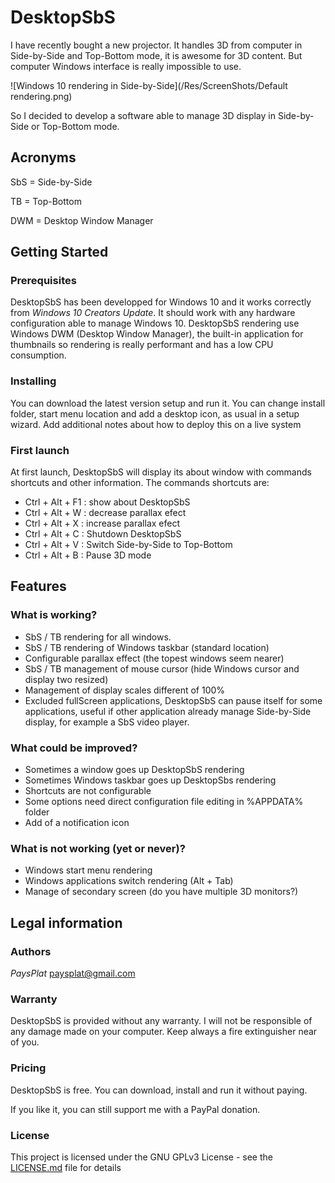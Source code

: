 # DesktopSbS

I have recently bought a new projector. It handles 3D from computer in Side-by-Side and Top-Bottom mode, it is awesome for 3D content.
But computer Windows interface is really impossible to use.

![Windows 10 rendering in Side-by-Side](/Res/ScreenShots/Default rendering.png)

So I decided to develop a software able to manage 3D display in Side-by-Side or Top-Bottom mode.

## Acronyms
SbS = Side-by-Side

TB  = Top-Bottom

DWM = Desktop Window Manager

## Getting Started

### Prerequisites

DesktopSbS has been developped for Windows 10 and it works correctly from *Windows 10 Creators Update*.
It should work with any hardware configuration able to manage Windows 10.
DesktopSbS rendering use Windows DWM (Desktop Window Manager), the built-in application for thumbnails so rendering is really performant and has a low CPU consumption.

### Installing

You can download the latest version setup and run it.
You can change install folder, start menu location and add a desktop icon, as usual in a setup wizard.
Add additional notes about how to deploy this on a live system

### First launch

At first launch, DesktopSbS will display its about window with commands shortcuts and other information.
The commands shortcuts are: 
- Ctrl + Alt + F1 : show about DesktopSbS
- Ctrl + Alt + W : decrease parallax efect
- Ctrl + Alt + X : increase parallax efect
- Ctrl + Alt + C : Shutdown DesktopSbS
- Ctrl + Alt + V : Switch Side-by-Side to Top-Bottom
- Ctrl + Alt + B : Pause 3D mode

## Features

### What is working?

- SbS / TB rendering for all windows.
- SbS / TB rendering of Windows taskbar (standard location)
- Configurable parallax effect (the topest windows seem nearer)
- SbS / TB management of mouse cursor (hide Windows cursor and display two resized)
- Management of display scales different of 100%
- Excluded fullScreen applications, DesktopSbS can pause itself for some applications, useful if other application already manage Side-by-Side display, for example a SbS video player.

### What could be improved?

- Sometimes a window goes up DesktopSbS rendering
- Sometimes Windows taskbar goes up DesktopSbs rendering
- Shortcuts are not configurable
- Some options need direct configuration file editing in %APPDATA% folder
- Add of a notification icon

### What is not working (yet or never)?

- Windows start menu rendering
- Windows applications switch rendering (Alt + Tab)
- Manage of secondary screen (do you have multiple 3D monitors?)

## Legal information

### Authors

*PaysPlat* paysplat@gmail.com

### Warranty

DesktopSbS is provided without any warranty.
I will not be responsible of any damage made on your computer.
Keep always a fire extinguisher near of you.

### Pricing

DesktopSbS is free.
You can download, install and run it without paying.

If you like it, you can still support me with a PayPal donation.

### License

This project is licensed under the GNU GPLv3 License - see the [LICENSE.md](LICENSE.md) file for details
